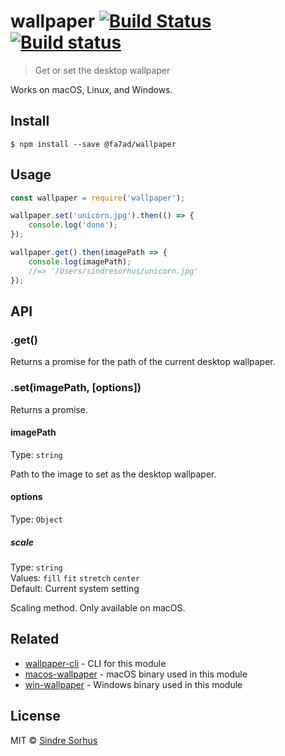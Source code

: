 # wallpaper [![Build Status](https://travis-ci.org/sindresorhus/wallpaper.svg?branch=master)](https://travis-ci.org/sindresorhus/wallpaper) [![Build status](https://ci.appveyor.com/api/projects/status/xhwaihmhhplh5d05/branch/master?svg=true)](https://ci.appveyor.com/project/sindresorhus/wallpaper/branch/master)

> Get or set the desktop wallpaper

Works on macOS, Linux, and Windows.


## Install

```
$ npm install --save @fa7ad/wallpaper
```


## Usage

```js
const wallpaper = require('wallpaper');

wallpaper.set('unicorn.jpg').then(() => {
	console.log('done');
});

wallpaper.get().then(imagePath => {
	console.log(imagePath);
	//=> '/Users/sindresorhus/unicorn.jpg'
});
```


## API

### .get()

Returns a promise for the path of the current desktop wallpaper.

### .set(imagePath, [options])

Returns a promise.

#### imagePath

Type: `string`

Path to the image to set as the desktop wallpaper.

#### options

Type: `Object`

##### scale

Type: `string`<br>
Values: `fill` `fit` `stretch` `center`<br>
Default: Current system setting

Scaling method. Only available on macOS.


## Related

- [wallpaper-cli](https://github.com/fa7ad/wallpaper-cli) - CLI for this module
- [macos-wallpaper](https://github.com/sindresorhus/macos-wallpaper) - macOS binary used in this module
- [win-wallpaper](https://github.com/sindresorhus/win-wallpaper) - Windows binary used in this module


## License

MIT © [Sindre Sorhus](https://sindresorhus.com)
